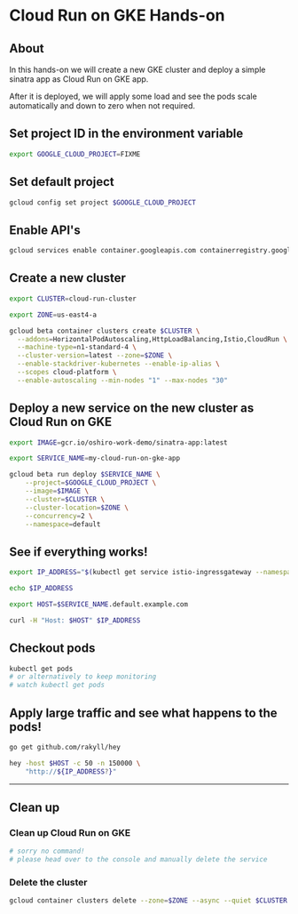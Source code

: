 # Cloud Run on GKE Hands-on

## About
In this hands-on we will create a new GKE cluster and deploy a simple sinatra app as Cloud Run on GKE app.

After it is deployed, we will apply some load and see the pods scale automatically and down to zero when not required.

## Set project ID in the environment variable
```bash
export GOOGLE_CLOUD_PROJECT=FIXME
```

## Set default project
```bash
gcloud config set project $GOOGLE_CLOUD_PROJECT
```

## Enable API's
```bash
gcloud services enable container.googleapis.com containerregistry.googleapis.com cloudbuild.googleapis.com run.googleapis.com
```



## Create a new cluster

```bash
export CLUSTER=cloud-run-cluster
```

```bash
export ZONE=us-east4-a
```

```bash
gcloud beta container clusters create $CLUSTER \
  --addons=HorizontalPodAutoscaling,HttpLoadBalancing,Istio,CloudRun \
  --machine-type=n1-standard-4 \
  --cluster-version=latest --zone=$ZONE \
  --enable-stackdriver-kubernetes --enable-ip-alias \
  --scopes cloud-platform \
  --enable-autoscaling --min-nodes "1" --max-nodes "30"
```

## Deploy a new service on the new cluster as Cloud Run on GKE
```bash
export IMAGE=gcr.io/oshiro-work-demo/sinatra-app:latest
```

```bash
export SERVICE_NAME=my-cloud-run-on-gke-app
```

```bash
gcloud beta run deploy $SERVICE_NAME \
    --project=$GOOGLE_CLOUD_PROJECT \
    --image=$IMAGE \
    --cluster=$CLUSTER \
    --cluster-location=$ZONE \
    --concurrency=2 \
    --namespace=default
```

## See if everything works!
```bash
export IP_ADDRESS="$(kubectl get service istio-ingressgateway --namespace istio-system --output jsonpath="{.status.loadBalancer.ingress[*].ip}")"
```
```bash
echo $IP_ADDRESS
```
```bash
export HOST=$SERVICE_NAME.default.example.com
```

```bash
curl -H "Host: $HOST" $IP_ADDRESS
```

## Checkout pods
```bash
kubectl get pods
# or alternatively to keep monitoring
# watch kubectl get pods
```

## Apply large traffic and see what happens to the pods!
```bash
go get github.com/rakyll/hey
```
```bash
hey -host $HOST -c 50 -n 150000 \
    "http://${IP_ADDRESS?}"
```

---

## Clean up
### Clean up Cloud Run on GKE
```bash
# sorry no command!
# please head over to the console and manually delete the service
```

### Delete the cluster

```bash
gcloud container clusters delete --zone=$ZONE --async --quiet $CLUSTER
```